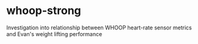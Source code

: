# whoop-strong
Investigation into relationship between WHOOP heart-rate sensor metrics and Evan's weight lifting performance
